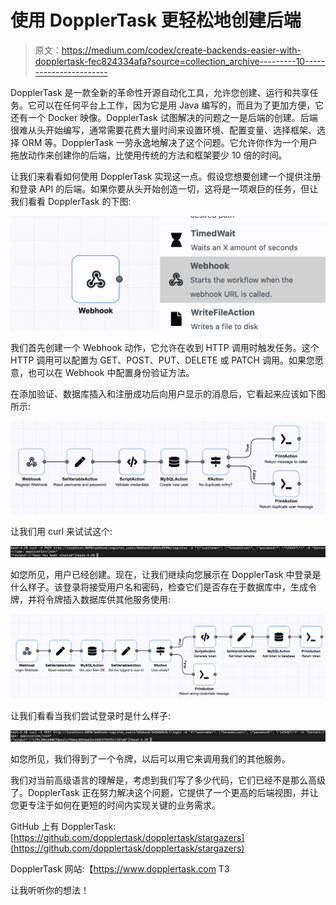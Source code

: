 # 使用 DopplerTask 更轻松地创建后端

> 原文：<https://medium.com/codex/create-backends-easier-with-dopplertask-fec824334afa?source=collection_archive---------10----------------------->

DopplerTask 是一款全新的革命性开源自动化工具，允许您创建、运行和共享任务。它可以在任何平台上工作，因为它是用 Java 编写的，而且为了更加方便，它还有一个 Docker 映像。DopplerTask 试图解决的问题之一是后端的创建。后端很难从头开始编写，通常需要花费大量时间来设置环境、配置变量、选择框架、选择 ORM 等。DopplerTask 一劳永逸地解决了这个问题。它允许你作为一个用户拖放动作来创建你的后端，比使用传统的方法和框架要少 10 倍的时间。

让我们来看看如何使用 DopplerTask 实现这一点。假设您想要创建一个提供注册和登录 API 的后端。如果你要从头开始创造一切，这将是一项艰巨的任务，但让我们看看 DopplerTask 的下图:

![](img/1f01f9fbf002c6680b728a430c0a5ee4.png)

我们首先创建一个 Webhook 动作，它允许在收到 HTTP 调用时触发任务。这个 HTTP 调用可以配置为 GET、POST、PUT、DELETE 或 PATCH 调用。如果您愿意，也可以在 Webhook 中配置身份验证方法。

在添加验证、数据库插入和注册成功后向用户显示的消息后，它看起来应该如下图所示:

![](img/4e8d121dd654290c486ce43cb2099c21.png)

让我们用 curl 来试试这个:

![](img/1b8bd1caae7ddbc28f436e6aa52d16ad.png)

如您所见，用户已经创建。现在，让我们继续向您展示在 DopplerTask 中登录是什么样子。该登录将接受用户名和密码，检查它们是否存在于数据库中，生成令牌，并将令牌插入数据库供其他服务使用:

![](img/b6b8ee208e953d854eb86f888a16c778.png)

让我们看看当我们尝试登录时是什么样子:

![](img/4ab37e424b815b875434347de0780664.png)

如您所见，我们得到了一个令牌，以后可以用它来调用我们的其他服务。

我们对当前高级语言的理解是，考虑到我们写了多少代码，它们已经不是那么高级了。DopplerTask 正在努力解决这个问题，它提供了一个更高的后端视图，并让您更专注于如何在更短的时间内实现关键的业务需求。

GitHub 上有 DopplerTask:[https://github.com/dopplertask/dopplertask/stargazers](https://github.com/dopplertask/dopplertask/stargazers)

DopplerTask 网站:【https://www.dopplertask.com T3

让我听听你的想法！